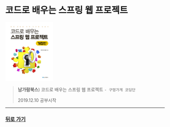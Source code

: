 코드로 배우는 스프링 웹 프로젝트
===
<img width="30%" height="30%" src="../../img/guguSpring.jpg"></img>
> **남가람북스**) 코드로 배우는 스프링 웹 프로젝트 `- 구멍가게 코딩단`
>
> 2019.12.10 공부시작

- - -
### [뒤로 가기](./../../../..)

